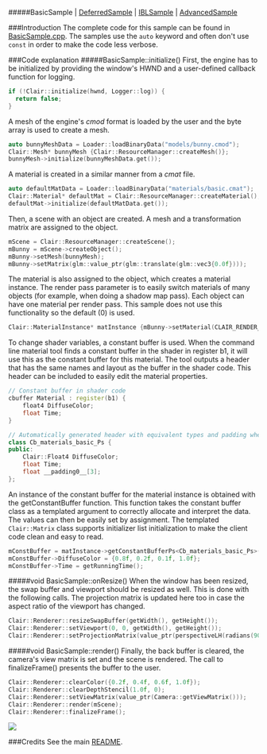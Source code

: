 #####BasicSample | [DeferredSample](https://github.com/TomVeltmeijer/D3D11Renderer/blob/master/samples/DeferredSample) | [IBLSample](https://github.com/TomVeltmeijer/D3D11Renderer/blob/master/samples/IBLSample) | [AdvancedSample](https://github.com/TomVeltmeijer/D3D11Renderer/blob/master/samples/AdvancedSample) 

###Introduction
The complete code for this sample can be found in [BasicSample.cpp](https://github.com/TomVeltmeijer/D3D11Renderer/blob/master/samples/BasicSample/src/BasicSample.cpp). The samples use the `auto` keyword and often don't use `const` in order to make the code less verbose.

###Code explanation
#####BasicSample::initialize()
First, the engine has to be initialized by providing the window's HWND and a user-defined callback function for logging.
```C++
if (!Clair::initialize(hwnd, Logger::log)) {
  return false;
}
```
A mesh of the engine's *cmod* format is loaded by the user and the byte array is used to create a mesh.
```C++
auto bunnyMeshData = Loader::loadBinaryData("models/bunny.cmod");
Clair::Mesh* bunnyMesh {Clair::ResourceManager::createMesh()};
bunnyMesh->initialize(bunnyMeshData.get());
```
A material is created in a similar manner from a *cmat* file.
```C++
auto defaultMatData = Loader::loadBinaryData("materials/basic.cmat");
Clair::Material* defaultMat = Clair::ResourceManager::createMaterial();
defaultMat->initialize(defaultMatData.get());
```
Then, a scene with an object are created. A mesh and a transformation matrix are assigned to the object. 
```C++
mScene = Clair::ResourceManager::createScene();
mBunny = mScene->createObject();
mBunny->setMesh(bunnyMesh);
mBunny->setMatrix(glm::value_ptr(glm::translate(glm::vec3{0.0f})));
```
The material is also assigned to the object, which creates a material instance. The render pass parameter is to easily switch materials of many objects (for example, when doing a shadow map pass). Each object can have one material per render pass. This sample does not use this functionality so the default (0) is used.
```C++
Clair::MaterialInstance* matInstance {mBunny->setMaterial(CLAIR_RENDER_PASS(0), material)};
```
To change shader variables, a constant buffer is used. When the command line material tool finds a constant buffer in the shader in register b1, it will use this as the constant buffer for this material. The tool outputs a header that has the same names and layout as the buffer in the shader code. This header can be included to easily edit the material properties.
```C++
// Constant buffer in shader code
cbuffer Material : register(b1) {
	float4 DiffuseColor;
	float Time;
}

// Automatically generated header with equivalent types and padding where necessary
class Cb_materials_basic_Ps {
public:
	Clair::Float4 DiffuseColor;
	float Time;
	float __padding0__[3];
};
```
An instance of the constant buffer for the material instance is obtained with the getConstantBuffer function. This function takes the constant buffer class as a templated argument to correctly allocate and interpret the data. The values can then be easily set by assignment. The templated `Clair::Matrix` class supports initializer list initialization to make the client code clean and easy to read.
```C++
mConstBuffer = matInstance->getConstantBufferPs<Cb_materials_basic_Ps>();
mConstBuffer->DiffuseColor = {0.8f, 0.2f, 0.1f, 1.0f};
mConstBuffer->Time = getRunningTime();
```
#####void BasicSample::onResize()
When the window has been resized, the swap buffer and viewport should be resized as well. This is done with the following calls. The projection matrix is updated here too in case the aspect ratio of the viewport has changed.
```C++
Clair::Renderer::resizeSwapBuffer(getWidth(), getHeight());
Clair::Renderer::setViewport(0, 0, getWidth(), getHeight());
Clair::Renderer::setProjectionMatrix(value_ptr(perspectiveLH(radians(90.0f), getAspect(), 0.01f, 100.0f)));
```
#####void BasicSample::render()
Finally, the back buffer is cleared, the camera's view matrix is set and the scene is rendered. The call to finalizeFrame() presents the buffer to the user.
```C++
Clair::Renderer::clearColor({0.2f, 0.4f, 0.6f, 1.0f});
Clair::Renderer::clearDepthStencil(1.0f, 0);
Clair::Renderer::setViewMatrix(value_ptr(Camera::getViewMatrix()));
Clair::Renderer::render(mScene);
Clair::Renderer::finalizeFrame();
```

![](https://github.com/TomVeltmeijer/D3D11Renderer/blob/master/samples/BasicSample/screenshot.png)

###Credits
See the main [README](https://github.com/TomVeltmeijer/D3D11Renderer/blob/master/README.md).